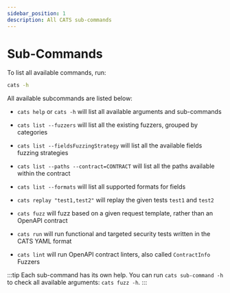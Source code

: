 ```yaml
---
sidebar_position: 1
description: All CATS sub-commands
---
```


# Sub-Commands

To list all available commands, run:

```bash
cats -h
```

All available subcommands are listed below:

- `cats help` or `cats -h` will list all available arguments and sub-commands

- `cats list --fuzzers` will list all the existing fuzzers, grouped by categories

- `cats list --fieldsFuzzingStrategy` will list all the available fields fuzzing strategies

- `cats list --paths --contract=CONTRACT` will list all the paths available within the contract

- `cats list --formats` will list all supported formats for fields

- `cats replay "test1,test2"` will replay the given tests `test1` and `test2`

- `cats fuzz` will fuzz based on a given request template, rather than an OpenAPI contract

- `cats run` will run functional and targeted security tests written in the CATS YAML format

- `cats lint`  will run OpenAPI contract linters, also called `ContractInfo` Fuzzers

:::tip
Each sub-command has its own help. You can run `cats sub-command -h` to check all available arguments: `cats fuzz -h`.
:::
